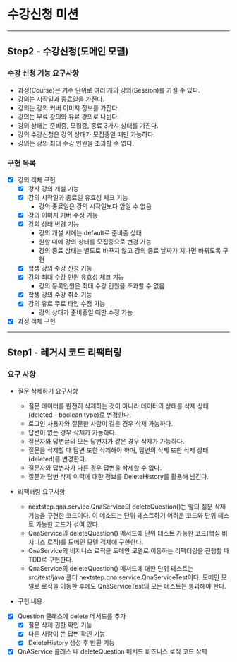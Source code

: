 # 수강신청 미션

---

## Step2 - 수강신청(도메인 모델)

### 수강 신청 기능 요구사항
* 과정(Course)은 기수 단위로 여러 개의 강의(Session)를 가질 수 있다.
* 강의는 시작일과 종료일을 가진다.
* 강의는 강의 커버 이미지 정보를 가진다.
* 강의는 무료 강의와 유료 강의로 나뉜다.
* 강의 상태는 준비중, 모집중, 종료 3가지 상태를 가진다.
* 강의 수강신청은 강의 상태가 모집중일 때만 가능하다.
* 강의는 강의 최대 수강 인원을 초과할 수 없다.

### 구현 목록
* [X] 강의 객체 구현
  * [X] 강사 강의 개설 기능
  * [X] 강의 시작일과 종료일 유효성 체크 기능
    * 강의 종료일은 강의 시작일보다 앞일 수 없음
  * [X] 강의 이미지 커버 수정 기능
  * [X] 강의 상태 변경 기능
    * 강의 개설 시에는 default로 준비중 상태
    * 원할 때에 강의 상태를 모집중으로 변경 가능
    * 강의 종료 상태는 별도로 바꾸지 않고 강의 종료 날짜가 지나면 바뀌도록 구현
  * [X] 학생 강의 수강 신청 기능
  * [X] 강의 최대 수강 인원 유효성 체크 기능
    * 강의 등록인원은 최대 수강 인원을 초과할 수 없음
  * [X] 학생 강의 수강 취소 기능
  * [X] 강의 유료 무료 타입 수정 기능
    * 강의 상태가 준비중일 때만 수정 가능

* [X] 과정 객체 구현

---

## Step1 - 레거시 코드 리팩터링
### 요구 사항
* 질문 삭제하기 요구사항
    * 질문 데이터를 완전히 삭제하는 것이 아니라 데이터의 상태를 삭제 상태(deleted - boolean type)로 변경한다.
    * 로그인 사용자와 질문한 사람이 같은 경우 삭제 가능하다.
    * 답변이 없는 경우 삭제가 가능하다.
    * 질문자와 답변글의 모든 답변자가 같은 경우 삭제가 가능하다.
    * 질문을 삭제할 때 답변 또한 삭제해야 하며, 답변의 삭제 또한 삭제 상태(deleted)를 변경한다.
    * 질문자와 답변자가 다른 경우 답변을 삭제할 수 없다.
    * 질문과 답변 삭제 이력에 대한 정보를 DeleteHistory를 활용해 남긴다.

* 리팩터링 요구사항
    * nextstep.qna.service.QnaService의 deleteQuestion()는 앞의 질문 삭제 기능을 구현한 코드이다. 이 메소드는 단위 테스트하기 어려운 코드와 단위 테스트 가능한 코드가 섞여 있다.
    * QnaService의 deleteQuestion() 메서드에 단위 테스트 가능한 코드(핵심 비지니스 로직)를 도메인 모델 객체에 구현한다.
    * QnaService의 비지니스 로직을 도메인 모델로 이동하는 리팩터링을 진행할 때 TDD로 구현한다.
    * QnaService의 deleteQuestion() 메서드에 대한 단위 테스트는 src/test/java 폴더 nextstep.qna.service.QnaServiceTest이다. 도메인 모델로 로직을 이동한 후에도 QnaServiceTest의 모든 테스트는 통과해야 한다.

* 구현 내용
- [X] Question 클래스에 delete 메서드를 추가
    - [X] 질문 삭제 권한 확인 기능
    - [X] 다른 사람이 쓴 답변 확인 기능
    - [X] DeleteHistory 생성 후 반환 기능
- [X] QnAService 클래스 내 deleteQuestion 메서드 비즈니스 로직 코드 삭제
